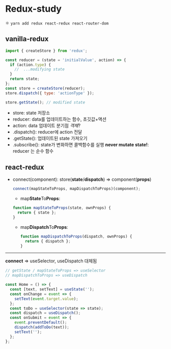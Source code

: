 # Redux-study

⚛️ `yarn add redux react-redux react-router-dom`

## vanilla-redux

```js
import { createStore } from 'redux';

const reducer = (state = 'initialValue', action) => {
  if (action.type) {
    //  ...modifying state
  }
  return state;
};
const store = createStore(reducer);
store.dispatch({ type: 'actionType' });

store.getState(); // modified state
```

- store: state 저장소
- reducer: data를 업데이트하는 함수, 초깃값+액션
- action: data 업데이트 분기점 _객체_?
- .dispatch(): reducer에 action 전달
- .getState(): 업데이트된 state 가져오기
- .subscribe(): state가 변화하면 콜백함수를 실행
  **never mutate state!**: reducer 는 순수 함수

## react-redux

- connect(component): store(**state**/**dispatch**) => component(**props**)

  ```js
  connect(mapStateToProps, mapDispatchToProps)(component);
  ```

  - map**State**To**Props**:

  ```js
  function mapStateToProps(state, ownProps) {
    return { state };
  }
  ```

  - map**Dispatch**To**Props**:
    ```js
    function mapDispatchToProps(dispatch, ownProps) {
      return { dispatch };
    }
    ```

---

**connect** => useSelector, useDispatch 대체됨

```jsx
// getState / mapStateToProps => useSelector
// mapDispatchToProps => useDispatch

const Home = () => {
  const [text, setText] = useState('');
  const onChange = event => {
    setText(event.target.value);
  };
  const toDo = useSelector(state => state);
  const dispatch = useDispatch();
  const onSubmit = event => {
    event.preventDefault();
    dispatch(addToDo(text));
    setText('');
  };
};
```
